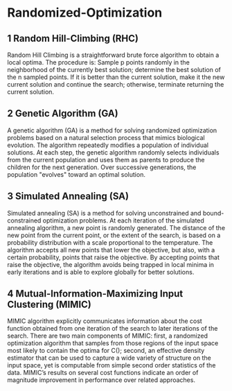 # Randomized-Optimization

## 1 Random Hill-Climbing (RHC)
Random Hill Climbing is a straightforward brute force algorithm to obtain a local optima. The procedure is: Sample p points randomly in the neighborhood of the currently
best solution; determine the best solution of the n sampled points. If it is better than the current solution, make it the new current solution and continue the search; otherwise, terminate returning the current solution.
## 2 Genetic Algorithm (GA)
A genetic algorithm (GA) is a method for solving randomized optimization problems based on a natural selection process that mimics biological evolution. The algorithm repeatedly modifies a population of individual solutions. At each step, the genetic algorithm randomly selects individuals from the current population and uses them as parents to produce the children for the next generation. Over successive generations, the population "evolves" toward an optimal solution.
## 3 Simulated Annealing (SA)
Simulated annealing (SA) is a method for solving unconstrained and bound-constrained optimization problems. At each iteration of the simulated annealing algorithm, a new point is randomly generated. The distance of the new point from the current point, or the extent of the search, is based on a probability distribution with a scale proportional to the temperature. The algorithm accepts all new points that lower the objective, but also, with a certain probability, points that raise the objective. By accepting points that raise the objective, the algorithm avoids being trapped in local minima in early iterations and is able to explore globally for better solutions.
## 4 Mutual-Information-Maximizing Input Clustering (MIMIC)
MIMIC algorithm explicitly communicates information about the cost function obtained from one iteration of the search to later iterations of the search. There are two main components of MIMIC: first, a randomized optimization algorithm that samples from those regions of the input space most likely to contain the optima for C(); second, an effective density estimator that can be used to capture a wide variety of structure on the input space, yet is computable from simple second order statistics of the data. MIMIC’s results on several cost functions indicate an order of magnitude improvement in performance over related approaches.
